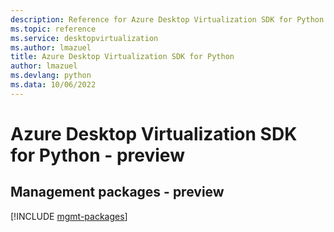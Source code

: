 ```yaml
---
description: Reference for Azure Desktop Virtualization SDK for Python
ms.topic: reference
ms.service: desktopvirtualization
ms.author: lmazuel
title: Azure Desktop Virtualization SDK for Python
author: lmazuel
ms.devlang: python
ms.data: 10/06/2022
---
```

# Azure Desktop Virtualization SDK for Python - preview

## Management packages - preview
[!INCLUDE [mgmt-packages](desktop-virtualization-mgmt-index.md)]